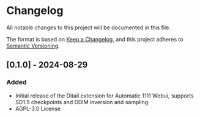 # Changelog

All notable changes to this project will be documented in this file.

The format is based on [Keep a Changelog](https://keepachangelog.com/en/1.1.0/),
and this project adheres to [Semantic Versioning](https://semver.org/spec/v2.0.0.html).

## [0.1.0] - 2024-08-29

### Added
- Initial release of the Ditail extension for Automatic 1111 Webui, supports SD1.5 checkpoints and DDIM inversion and sampling.
- AGPL-3.0 License